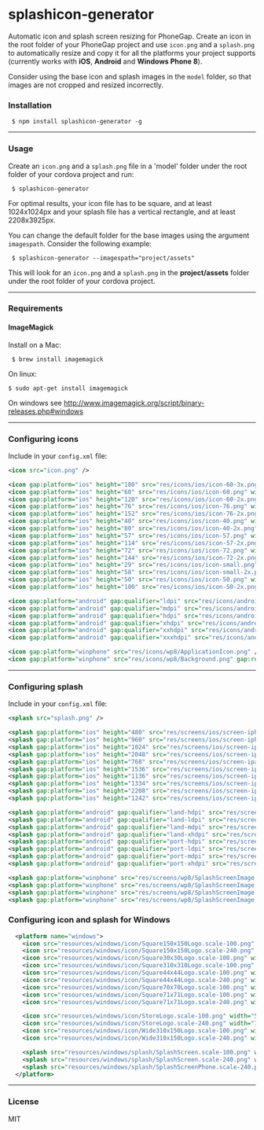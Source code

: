 # splashicon-generator

Automatic icon and splash screen resizing for PhoneGap. Create an icon in the root folder of your PhoneGap project and use ```icon.png``` and a ```splash.png``` to automatically resize and copy it for all the platforms your project supports (currently works with **iOS**, **Android** and **Windows Phone 8**).

Consider using the base icon and splash images in the `model` folder, so that images are not cropped and resized incorrectly.

### Installation

     $ npm install splashicon-generator -g

---

### Usage

Create an ```icon.png``` and a ```splash.png``` file in a 'model' folder under the root folder of your cordova project and run:

     $ splashicon-generator

For optimal results, your icon file has to be square, and at least 1024x1024px and your splash file has a vertical rectangle, and at least 2208x3925px.

You can change the default folder for the base images using the argument `imagespath`. Consider the following example:

     $ splashicon-generator --imagespath="project/assets"

This will look for an ```icon.png``` and a ```splash.png``` in the **project/assets** folder under the root folder of your cordova project.

---

### Requirements

#### ImageMagick

Install on a Mac:

     $ brew install imagemagick

On linux:

    $ sudo apt-get install imagemagick

On windows see http://www.imagemagick.org/script/binary-releases.php#windows

---

### Configuring icons

Include in your ```config.xml``` file:

```xml
<icon src="icon.png" />

<icon gap:platform="ios" height="180" src="res/icons/ios/icon-60-3x.png" width="180" />
<icon gap:platform="ios" height="60" src="res/icons/ios/icon-60.png" width="60" />
<icon gap:platform="ios" height="120" src="res/icons/ios/icon-60-2x.png" width="120" />
<icon gap:platform="ios" height="76" src="res/icons/ios/icon-76.png" width="76" />
<icon gap:platform="ios" height="152" src="res/icons/ios/icon-76-2x.png" width="152" />
<icon gap:platform="ios" height="40" src="res/icons/ios/icon-40.png" width="40" />
<icon gap:platform="ios" height="80" src="res/icons/ios/icon-40-2x.png" width="80" />
<icon gap:platform="ios" height="57" src="res/icons/ios/icon-57.png" width="57" />
<icon gap:platform="ios" height="114" src="res/icons/ios/icon-57-2x.png" width="114" />
<icon gap:platform="ios" height="72" src="res/icons/ios/icon-72.png" width="72" />
<icon gap:platform="ios" height="144" src="res/icons/ios/icon-72-2x.png" width="144" />
<icon gap:platform="ios" height="29" src="res/icons/ios/icon-small.png" width="29" />
<icon gap:platform="ios" height="58" src="res/icons/ios/icon-small-2x.png" width="58" />
<icon gap:platform="ios" height="50" src="res/icons/ios/icon-50.png" width="50" />
<icon gap:platform="ios" height="100" src="res/icons/ios/icon-50-2x.png" width="100" />

<icon gap:platform="android" gap:qualifier="ldpi" src="res/icons/android/icon-36-ldpi.png" />
<icon gap:platform="android" gap:qualifier="mdpi" src="res/icons/android/icon-48-mdpi.png" />
<icon gap:platform="android" gap:qualifier="hdpi" src="res/icons/android/icon-72-hdpi.png" />
<icon gap:platform="android" gap:qualifier="xhdpi" src="res/icons/android/icon-96-xhdpi.png" />
<icon gap:platform="android" gap:qualifier="xxhdpi" src="res/icons/android/icon-144-xxhdpi.png" />
<icon gap:platform="android" gap:qualifier="xxxhdpi" src="res/icons/android/icon-192-xxxhdpi.png" />

<icon gap:platform="winphone" src="res/icons/wp8/ApplicationIcon.png" />
<icon gap:platform="winphone" src="res/icons/wp8/Background.png" gap:role="background" />

```

---

### Configuring splash

Include in your ```config.xml``` file:

```xml
<splash src="splash.png" />

<splash gap:platform="ios" height="480" src="res/screens/ios/screen-iphone-portrait.png" width="320" />
<splash gap:platform="ios" height="960" src="res/screens/ios/screen-iphone-portrait-2x.png" width="640" />
<splash gap:platform="ios" height="1024" src="res/screens/ios/screen-ipad-portrait.png" width="768" />
<splash gap:platform="ios" height="2048" src="res/screens/ios/screen-ipad-portrait-2x.png" width="1536" />
<splash gap:platform="ios" height="768" src="res/screens/ios/screen-ipad-landscape.png" width="1024" />
<splash gap:platform="ios" height="1536" src="res/screens/ios/screen-ipad-landscape-2x.png" width="2048" />
<splash gap:platform="ios" height="1136" src="res/screens/ios/screen-iphone-568h-2x.png" width="640" />
<splash gap:platform="ios" height="1334" src="res/screens/ios/screen-iphone-portrait-667h.png" width="750" />
<splash gap:platform="ios" height="2208" src="res/screens/ios/screen-iphone-portrait-736h.png" width="1242" />
<splash gap:platform="ios" height="1242" src="res/screens/ios/screen-iphone-landscape-736h.png" width="2208" />

<splash gap:platform="android" gap:qualifier="land-hdpi" src="res/screens/android/screen-hdpi-landscape.png" />
<splash gap:platform="android" gap:qualifier="land-ldpi" src="res/screens/android/screen-ldpi-landscape.png" />
<splash gap:platform="android" gap:qualifier="land-mdpi" src="res/screens/android/screen-mdpi-landscape.png" />
<splash gap:platform="android" gap:qualifier="land-xhdpi" src="res/screens/android/screen-xhdpi-landscape.png" />
<splash gap:platform="android" gap:qualifier="port-hdpi" src="res/screens/android/screen-hdpi-portrait.png" />
<splash gap:platform="android" gap:qualifier="port-ldpi" src="res/screens/android/screen-ldpi-portrait.png" />
<splash gap:platform="android" gap:qualifier="port-mdpi" src="res/screens/android/screen-mdpi-portrait.png" />
<splash gap:platform="android" gap:qualifier="port-xhdpi" src="res/screens/android/screen-xhdpi-portrait.png" />

<splash gap:platform="winphone" src="res/screens/wp8/SplashScreenImage.jpg" />
<splash gap:platform="winphone" src="res/screens/wp8/SplashScreenImage.screen-720p.jpg" />
<splash gap:platform="winphone" src="res/screens/wp8/SplashScreenImage.screen-WVGA.jpg" />
<splash gap:platform="winphone" src="res/screens/wp8/SplashScreenImage.screen-WXGA.jpg" />
```

### Configuring icon and splash for Windows
```xml
  <platform name="windows">
    <icon src="resources/windows/icon/Square150x150Logo.scale-100.png" width="150" height="150"/>
    <icon src="resources/windows/icon/Square150x150Logo.scale-240.png" width="360" height="360"/>
    <icon src="resources/windows/icon/Square30x30Logo.scale-100.png" width="30" height="30"/>
    <icon src="resources/windows/icon/Square310x310Logo.scale-100.png" width="310" height="310"/>
    <icon src="resources/windows/icon/Square44x44Logo.scale-100.png" width="44" height="44"/>
    <icon src="resources/windows/icon/Square44x44Logo.scale-240.png" width="106" height="106"/>
    <icon src="resources/windows/icon/Square70x70Logo.scale-100.png" width="70" height="70"/>
    <icon src="resources/windows/icon/Square71x71Logo.scale-100.png" width="71" height="71"/>
    <icon src="resources/windows/icon/Square71x71Logo.scale-240.png" width="170" height="170"/>

    <icon src="resources/windows/icon/StoreLogo.scale-100.png" width="50" height="50"/>
    <icon src="resources/windows/icon/StoreLogo.scale-240.png" width="120" height="120"/>
    <icon src="resources/windows/icon/Wide310x150Logo.scale-100.png" width="310" height="150"/>
    <icon src="resources/windows/icon/Wide310x150Logo.scale-240.png" width="744" height="360"/>

    <splash src="resources/windows/splash/SplashScreen.scale-100.png" width="620" height="300"/>
    <splash src="resources/windows/splash/SplashScreen.scale-240.png" width="1152" height="1920"/>
    <splash src="resources/windows/splash/SplashScreenPhone.scale-240.png" width="1152" height="1920"/>
  </platform>
```

---

### License

MIT

